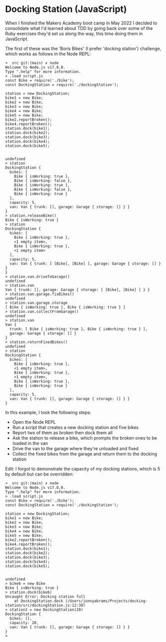 # Docking Station (JavaScript)

When I finished the Makers Academy boot camp in May 2022 I decided to consolidate what I'd learned about TDD by going back over some of the Ruby exercises they'd set us along the way, this time doing them in JavaScript.

The first of these was the 'Boris Bikes' (I prefer 'docking station') challenge, which works as follows in the Node REPL:

```
➜  src git:(main) ✗ node
Welcome to Node.js v17.8.0.
Type ".help" for more information.
> .load script.js
const Bike = require('./bike');
const DockingStation = require('./dockingStation');

station = new DockingStation;
bike1 = new Bike;
bike2 = new Bike;
bike3 = new Bike;
bike4 = new Bike;
bike5 = new Bike;
bike2.reportBroken();
bike4.reportBroken();
station.dock(bike1);
station.dock(bike2);
station.dock(bike3);
station.dock(bike4);
station.dock(bike5);


undefined
> station
DockingStation {
  bikes: [
    Bike { isWorking: true },
    Bike { isWorking: false },
    Bike { isWorking: true },
    Bike { isWorking: false },
    Bike { isWorking: true }
  ],
  capacity: 5,
  van: Van { trunk: [], garage: Garage { storage: [] } }
}
> station.releaseBike()
Bike { isWorking: true }
> station
DockingStation {
  bikes: [
    Bike { isWorking: true },
    <1 empty item>,
    Bike { isWorking: true },
    <1 empty item>
  ],
  capacity: 5,
  van: Van { trunk: [ [Bike], [Bike] ], garage: Garage { storage: [] } }
}
> station.van.driveToGarage()
undefined
> station.van
Van { trunk: [], garage: Garage { storage: [ [Bike], [Bike] ] } }
> station.van.garage.fixBikes()
undefined
> station.van.garage.storage
[ Bike { isWorking: true }, Bike { isWorking: true } ]
> station.van.collectFromGarage()
undefined
> station.van
Van {
  trunk: [ Bike { isWorking: true }, Bike { isWorking: true } ],
  garage: Garage { storage: [] }
}
> station.returnFixedBikes()
undefined
> station
DockingStation {
  bikes: [
    Bike { isWorking: true },
    <1 empty item>,
    Bike { isWorking: true },
    <1 empty item>,
    Bike { isWorking: true },
    Bike { isWorking: true }
  ],
  capacity: 5,
  van: Van { trunk: [], garage: Garage { storage: [] } }
}
```

In this example, I took the following steps:

* Open the Node REPL
* Run a script that creates a new docking station and five bikes
* Report two of them as broken then dock them all
* Ask the station to release a bike, which prompts the broken ones to be loaded in the van
* Drive the van to the garage where they're unloaded and fixed
* Collect the fixed bikes from the garage and return them to the docking station

Edit: I forgot to demonstrate the capacity of my docking stations, which is 5 by default but can be overridden:

```
➜  src git:(main) ✗ node
Welcome to Node.js v17.8.0.
Type ".help" for more information.
> .load script.js
const Bike = require('./bike');
const DockingStation = require('./dockingStation');

station = new DockingStation;
bike1 = new Bike;
bike2 = new Bike;
bike3 = new Bike;
bike4 = new Bike;
bike5 = new Bike;
bike2.reportBroken();
bike4.reportBroken();
station.dock(bike1);
station.dock(bike2);
station.dock(bike3);
station.dock(bike4);
station.dock(bike5);


undefined
> bike6 = new Bike
Bike { isWorking: true }
> station.dock(bike6)
Uncaught Error: Docking station full
    at DockingStation.dock (/Users/jonnyabrams/Projects/docking-station/src/dockingStation.js:12:30)
> station2 = new DockingStation(20)
DockingStation {
  bikes: [],
  capacity: 20,
  van: Van { trunk: [], garage: Garage { storage: [] } }
}
> 
```